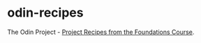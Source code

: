 # odin-recipes
The Odin Project - [Project Recipes from the Foundations Course](https://www.theodinproject.com/lessons/foundations-recipes).

